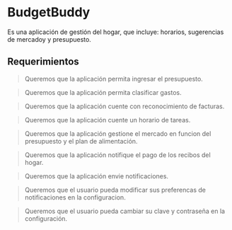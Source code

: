 # BudgetBuddy
Es una aplicación de gestión del hogar, que incluye: horarios, sugerencias de mercadoy y presupuesto.

## Requerimientos
> Queremos que la aplicación permita ingresar el presupuesto.

> Queremos que la aplicación permita clasificar gastos.

> Queremos que la aplicación cuente con reconocimiento de facturas.

> Queremos que la aplicación cuente un horario de tareas.

> Queremos que la aplicación gestione el mercado en funcion del presupuesto y el plan de alimentación.

> Queremos que la aplicación notifique el pago de los recibos del hogar.

> Queremos que la aplicación envie notificaciones.

> Queremos que el usuario pueda modificar sus preferencas de notificaciones en la configuracion.

> Queremos que el usuario pueda cambiar su clave y contraseña en  la configuración.
